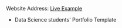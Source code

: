 Website Address: [Live Example]( https://aakritipoudel.github.io/Aakritipoudel/)

- Data Science students' Portfolio Template
